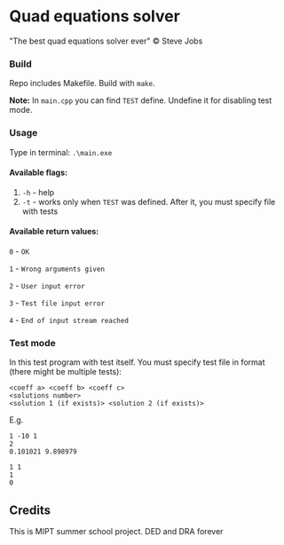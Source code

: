 # Quad equations solver

"The best quad equations solver ever" © Steve Jobs

### Build
Repo includes Makefile. Build with `make`.

**Note:** In `main.cpp` you can find `TEST` define. Undefine it for disabling test mode.

### Usage
Type in terminal: `.\main.exe`

#### Available flags:

1. `-h` - help
2. `-t` - works only when `TEST` was defined. After it, you must specify file with tests

#### Available return values:

`0` - `OK`

`1` - `Wrong arguments given`

`2` - `User input error`

`3` - `Test file input error`

`4` - `End of input stream reached`

### Test mode
In this test program with test itself. You must specify test file in format (there might be multiple tests):
```
<coeff a> <coeff b> <coeff c>
<solutions number>
<solution 1 (if exists)> <solution 2 (if exists)>

```
E.g.
```
1 -10 1
2
0.101021 9.898979

1 1
1
0

```


## Credits
This is MIPT summer school project. DED and DRA forever
